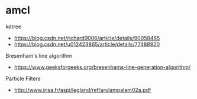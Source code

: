 # amcl

kdtree
* https://blog.csdn.net/richard9006/article/details/90058465
* https://blog.csdn.net/u012423865/article/details/77488920

Bresenham's line algorithm
* https://www.geeksforgeeks.org/bresenhams-line-generation-algorithm/

Particle Filters
* http://www.irisa.fr/aspi/legland/ref/arulampalam02a.pdf
